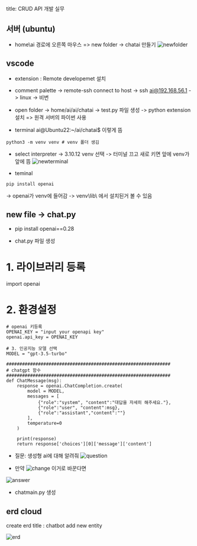 title: CRUD API 개발 실무

## 서버 (ubuntu)
* home\ai 경로에 오른쪽 마우스 => new folder -> chatai 만들기
![newfolder]()

## vscode 
* extension : Remote developemet 설치
* comment palette -> remote-ssh connect to host -> ssh ai@192.168.56.1 -> linux -> 비번 

* open folder -> home/ai/ai/chatai -> test.py 파일 생성 -> python extension 설치
=> 원격 서버의 파이썬 사용

* terminal 
ai@Ubuntu22:~/ai/chatai$ 이렇게 뜸

```
python3 -m venv venv # venv 폴더 생김
```

* select interpreter -> 3.10.12 venv 선택 -> 터미널 끄고 새로 키면 앞에 venv가 앞에 뜸 
![newterminal]()

* teminal
```
pip install openai
```
-> openai가 venv에 들어감
-> venv\lib\ 에서 설치된거 볼 수 있음


## new file -> chat.py  
* pip install openai==0.28

* chat.py 파일 생성
# 1. 라이브러리 등록
import openai


# 2. 환경설정

```
# openai 키등록
OPENAI_KEY = "input your openapi key"
openai.api_key = OPENAI_KEY

# 3. 인공지능 모델 선택
MODEL = "gpt-3.5-turbo"

##############################################################
# chatgpt 함수
##############################################################
def ChatMessage(msg):
    response = openai.ChatCompletion.create(
        model = MODEL,
        messages = [
            {"role":"system", "content":"대답을 자세히 해주세요."},
            {"role":"user", "content":msg},
            {"role":"assistant","content":""}
        ],  
        temperature=0
    )

    print(response)
    return response['choices'][0]['message']['content']
```
* 질문: 생성형 ai에 대해 알려줘
![question]()

* 만약 
![change]()
이거로 바꾼다면 

![answer]()


* chatmain.py 생성


## erd cloud
create erd 
title : chatbot
add new entity

![erd]()






